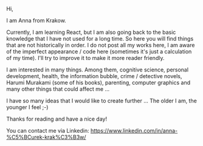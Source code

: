Hi,

I am Anna from Krakow.

Currently, I am learning React, but I am also going back to the basic knowledge that I have not used for a long time. So here you will find things that are not historically in order. I do not post all my works here, I am aware of the imperfect appearance / code here (sometimes it's just a calculation of my time). I'll try to improve it to make it more reader friendly.

I am interested in many things. Among them, cognitive science, personal development, health, the information bubble, crime / detective novels, Harumi Murakami (some of his books), parenting, computer graphics and many other things that could affect me ...

I have so many ideas that I would like to create further ... The older I am, the younger I feel ;-)


Thanks for reading and have a nice day!

You can contact me via Linkedin: https://www.linkedin.com/in/anna-%C5%BCurek-krak%C3%B3w/
